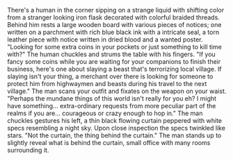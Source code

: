 There's a human in the corner sipping on a strange liquid with shifting color from a stranger looking iron flask decorated with colorful braided threads. Behind him rests a large wooden board with various pieces of notices; one written on a parchment with rich blue black ink with a intricate seal, a torn leather piece with notice written in dried blood and a wanted poster. 
"Looking for some extra coins in your pockets or just something to kill time with?" The human chuckles and strums the table with his fingers. "If you fancy some coins while you are waiting for your companions to finish their business, here's one about slaying a beast that's terrorizing local village. If slaying isn't your thing, a merchant over there is looking for someone to protect him from highwaymen and beasts during his travel to the next village." The man scans your outfit and fixates on the weapon on your waist.
"Perhaps the mundane things of this world isn't really for you eh? I might have something... extra-ordinary requests from more peculiar part of the realms if you are... courageous or crazy enough to hop in." The man chuckles gestures his left, a thin black flowing curtain peppered with white specs resembling a night sky. Upon close inspection the specs twinkled like stars. 
"Not the curtain, the thing behind the curtain." The man stands up to slightly reveal what is behind the curtain, small office with many rooms surrounding it. 